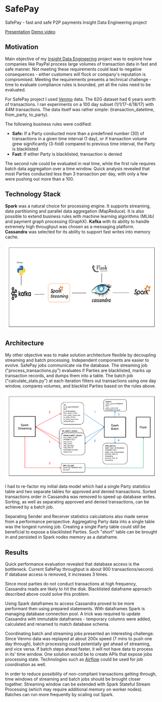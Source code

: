 # SafePay
SafePay - fast and safe P2P payments
Insight Data Engineering project

[Presentation](https://docs.google.com/presentation/d/1JR7L710jD4M0o3LXP-r2BkpmK-nZVkOQNZlQGEcHJ8U)
[Demo video](https://www.youtube.com/watch?v=OU6cgE5KC8o&index=1&list=UUZBJPaPuJrYc-3z961a92xQ)

## Motivation

Main objective of my [Insight Data Engineering](http://insightdataengineering.com/) project was to explore how companies like PayPal process large volumes of transaction data in fast and safe manner. Not meeting these requirements could lead to negative consequences - either customers will flock or company's reputation is compromised. Meeting the requirements presents a technical challenge - time to evaluate compliance rules is bounded, yet all the rules need to be evaluated.

For SafePay project I used [Venmo](https://venmo.com/) data. The 62G dataset had 6 years worth of transactions. I ran experiments on a 100 day subset (1/1/17-4/18/17) with 44M transactions. The data itself was rather simple: (transaction_datetime, from_party, to_party).

The following business rules were codified:
* **Safe:** If a Party conducted more than a predefined number (30) of transactions in a given time interval (1 day), or if transaction volume grew significantly (3-fold) compared to previous time interval, the Party is blacklisted
* **Fast:** If either Party is blacklisted, transaction is denied

The second rule could be evaluated in real time, while the first rule requires batch data aggregation over a time window. Quick analysis revealed that most Parties conducted less than 3 transaction per day, with only a few were pushing out more than a 100.

## Technology Stack

**Spark** was a natural choice for processing engine. It supports streaming, data partitioning and parallel data aggregation (MapReduce). It is also possible to extend business rules with machine learning algorithms (MLlib) and payment graph processing (GraphX). **Kafka** with its ability to handle extremely high throughput was chosen as a messaging platform. **Cassandra** was selected for its ability to support fast writes into memory cache. 

![Data pipeline](diagrams/pipeline.png)

## Architecture

My other objective was to make solution architecture flexible by decoupling streaming and batch processing. Independent components are easier to evolve. SafePay jobs communicate via the database. The streaming job ("process_transactions.py") evaluates if Parties are blacklisted, marks up transaction records, and dumps them into a table. The batch job ("calculate_stats.py") at each iteration filters out transactions using one day window, compares volumes, and blacklist Parties based on the rules above.

![Data Model](diagrams/data_flow.png)

I had to re-factor my initial data model which had a single Party statistics table and two separate tables for approved and denied transactions. Sorted transactions order in Cassandra was removed to speed up database writes. Sorting, as well as separating approved and denied transactions, can be achieved by a batch job.

 Separating Sender and Receiver statistics calculations also made sense from a performance perspective. Aggregating Party data into a single table was the longest running job. Creating a single Party table could still be beneficial to expose a blacklisted Parties. Such "short" table can be brought in and persisted in Spark nodes memory as a dataframe.

## Results

Quick performance evaluation revealed that database access is the bottleneck. Current SafePay throughput is about 900 transactions/second. If database access is removed, it increases 3 times.

Since most parties do not conduct transactions at high frequency, Cassandra reads are likely to hit the disk. Blacklisted dataframe approach described above could solve this problem.

Using Spark dataframes to access Cassandra proved to be more performant then using prepared statements. With dataframes Spark is managing database connection pool. A trick was required to update Cassandra with immutable dataframes - temporary columns were added, calculated and renamed to match database schema.

Coordinating batch and streaming jobs presented an interesting challenge. Since Venmo data was replayed at about 200x speed (7 mins to push one day through), batch processing could potentially get ahead of streaming, and vice versa. If batch steps ahead faster, it will not have data to process in its' time window. One solution would be to create APIs that expose jobs processing state. Technologies such as [Airflow](https://airflow.apache.org/) could be used for job coordination as well.

In order to reduce possibility of non-compliant transactions getting through, time windows of streaming and batch jobs should be brought closer together. Streaming window can be extended with Spark Stateful Stream Processing (which may require additional memory on worker nodes). Batches can run more frequently by scaling out Spark.
